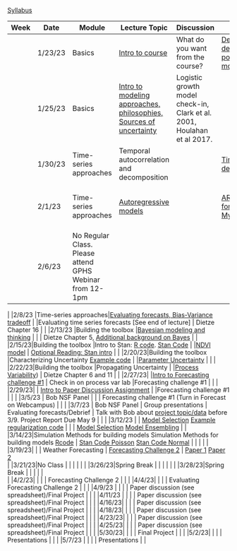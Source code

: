 [Syllabus](Syllabus.pdf)


|Week|Date   |Module                |Lecture Topic                                                     |Discussion                                                              |Lab                                                     |Reading                                                                                |
|----|-------|----------------------|------------------------------------------------------------------|------------------------------------------------------------------------|--------------------------------------------------------|---------------------------------------------------------------------------------------|
|    |1/23/23|Basics                |[Intro to course](lectures/Intro.pdf)                                                   |What do you want from the course?                                       |[Density-dependent population model](labs/intro2R.html) |                                                                                       |
|    |1/25/23|Basics                |[Intro to modeling approaches, philosophies, Sources of uncertainty](lectures/Lecture2.pdf)|Logistic growth model check-in, Clark et al. 2001, Houlahan et al 2017. |                                                        |[Clark et al. 2001](papers/Clark2001.pdf) , [Houlahan et al. 2017](papers/Houlahan2016.pdf)|
|    |1/30/23|Time-series approaches|Temporal autocorrelation and decomposition                        |                                                                        |[Time-series decomposition](labs/ts_decomp_autocorr.html)                              |                                                                                       |
|    |2/1/23 |Time-series approaches|[Autoregressive models](lectures/ARmodels.pdf)                                             |                                                                        |[AR model forecasting](labs/ARmodel.html),   [My code](https://github.com/bobshriver/UNR-EcoForecast/blob/main/lectures/AR1model.R)                    |[Optional Reading: NEON working with time](https://www.neonscience.org/resources/learning-hub/tutorials/introduction-working-time-series-data-text-formats-r)                                                                 |
|    |2/6/23|No Regular Class. Please attend GPHS Webinar from 12-1pm            |                                |                                                                        |                          |                                                                                       |

|    |2/8/23 |Time-series approaches|[Evaluating forecasts, Bias-Variance tradeoff](lectures/ModelValidation.pdf)                           |                                                                        |Evaluating time series forecasts [See end of lecture]                        |  Dietze Chapter 16                                                                                     |
|    |2/13/23 |Building the toolbox  |[Bayesian modeling and thinking](lectures/IntroToBayes.pdf)                                   |                                                                        |                                                        |         Dietze Chapter 5, [Additional background on Bayes](https://www.youtube.com/watch?v=HZGCoVF3YvM)                                                                             |
|    |2/15/23|Building the toolbox  |Intro to Stan: [R code](lectures/StanSetup.R). [Stan Code](lectures/StanExample.stan)                                                   |                                                                        |[NDVI model](labs/IntroToStan.html)                           |    [Optional Reading: Stan intro]( https://ourcodingclub.github.io/tutorials/stan-intro/)                                                                                  |
|    |2/20/23|Building the toolbox  |Characterizing Uncertainty    [Example code](lectures/StanSetup_Portal.R)                                    |                                                                        |[Parameter Uncertainty](labs/IntroToStan_2.html)                         |                                                                                       |
|    |2/22/23|Building the toolbox  |Propagating Uncertainty                                           |                                                                        |[Process Variability](labs/IntroToStan_3.html))                               |       Dietze Chapter 6 and 11                                                                                |
|    |2/27/23|                      |[Intro to Forecasting challenge #1](labs/challenge1.html)                                 |    Check in on process var lab                             |Forecasting challenge #1                                |                                                                                       |
|    |2/29/23|                      |                [Intro to Paper Discussion Assignment](labs/PaperAssignment.pdf)                        |                                                                        |Forecasting challenge #1                                |                                                                                       |
|    |3/5/23 |   Bob NSF Panel                  |                                                                 |                                                 | Forecasting challenge #1     (Turn in Forecast on Webcampus)                                                  |                                                                                       |
|    |3/7/23 |     Bob NSF Panel                  |       Group presentations                                                           |    Evaluating forecasts/Debrief                                                                       |                       Talk with Bob about [project topic/data](labs/Project.html) before 3/9. Project Report Due May 9                                  |                                                                                       |
|    |3/12/23 |                      |  [Model Selection](lectures/ModelSelection.pdf)    [Example regularization code](lectures/RegCode.stan)                                                       |                                                                        |                                                      |    [Model Selection](https://esajournals.onlinelibrary.wiley.com/doi/10.1002/ecy.3336)  [Model Ensembling](https://www.sciencedirect.com/science/article/pii/S016953470600303X?casa_token=E7l5YhfhaagAAAAA:_-WctoidjuF3bKB4Y5tSYui9mUetxllMJXeBfLUf3-qytccfE1sVNh9IbRv8lmH78PxVZqoxEBI)                                                                                  |
|    |3/14/23|Simulation Methods for building models      Simulation Methods for building models  [Rcode](lectures/SS/SSr.R)    |      [Stan Code Poisson](lectures/SS/StanSSPois.stan)    [Stan Code Normal](lectures/SS/StanSSNorm.stan)                                   |                                                                        |                          |                                                                                       |
|    |3/19/23|                      |                                                                 |       Weather Forecasting                                                                 |      [Forecasting Challenge 2](https://docs.google.com/document/d/1yba8Uy47tCvfJS3nrmyB5agzKL2i0E8Ro1yc9M9ehX4/edit)                                                |    [Paper 1](https://www.science.org/doi/10.1126/science.aav7274) [Paper 2](https://www.pnas.org/doi/epdf/10.1073/pnas.1716760115)       
|    |3/21/23|No Class                      |                                                                  |                                                                        |                                                         |                                                                                 |
|    |3/26/23|Spring Break          |                                                                  |                                                                        |                               |                                                                                       |
|    |3/28/23|Spring Break            |                                                                  |                                                 |                                                        |                                                                                       |                                                                             
|    |4/2/23|                      |                                                                  |                                                                        |                  Forecasting Challenge 2                                           |                                                               |
|    |4/4/23|                      |                                                                  |                                                                        |                    Evaluating Forecasting Challenge 2                                        |                                                                                    |
|    |4/9/23 |                      |                                                                  |                                                                        |                        Paper discussion (see spreadsheet)/Final Project                                |                                                                            |
|    |4/11/23 |                      |                                                                  |                                                                        |                     Paper discussion (see spreadsheet)/Final Project                                       |                                                                            |
|    |4/16/23|                      |                                                                  |                                                                        |                        Paper discussion (see spreadsheet)/Final Project                                    |                                                          |
|    |4/18/23|                      |                                                                  |                                                                        |                             Paper discussion (see spreadsheet)/Final Project                               |                                                               |
|    |4/23/23|                      |                                                                  |                                                                        |                          Paper discussion (see spreadsheet)/Final Project                                  |                                                                  |
|    |4/25/23|                      |                                                                  |                                                                        |                         Paper discussion (see spreadsheet)/Final Project                                   |                                                                                |
|    |5/30/23|                      |                                                                  |                                                                        |                        Final Project                                   |                                                                        |
|    |5/2/23|                      |                                                                  |                                                                        |                       Presentations                                 |                                                                                   |
|    |5/7/23 |                      |                                                                  |                                                                   |                                   Presentations                     |                                                                                       |
